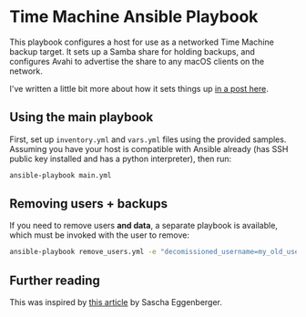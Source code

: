 # Time Machine Ansible Playbook

This playbook configures a host for use as a networked Time Machine backup target. It sets up a Samba share for holding backups, and configures Avahi to advertise the share to any macOS clients on the network.

I've written a little bit more about how it sets things up [in a post here](https://josh.pencheon.dev/2024/10/13/setting-up-network-time-machine-target.html).

## Using the main playbook

First, set up `inventory.yml` and `vars.yml` files using the provided samples. Assuming you have your host is compatible with Ansible already (has SSH public key installed and has a python interpreter), then run:

```bash
ansible-playbook main.yml
```

## Removing users + backups

If you need to remove users **and data**, a separate playbook is available, which must be invoked with the user to remove:

```bash
ansible-playbook remove_users.yml -e "decomissioned_username=my_old_user"
```

## Further reading

This was inspired by [this article](https://saschaeggi.medium.com/use-a-raspberry-pi-4-for-time-machine-works-with-big-sur-1e66a9650789) by Sascha Eggenberger.
